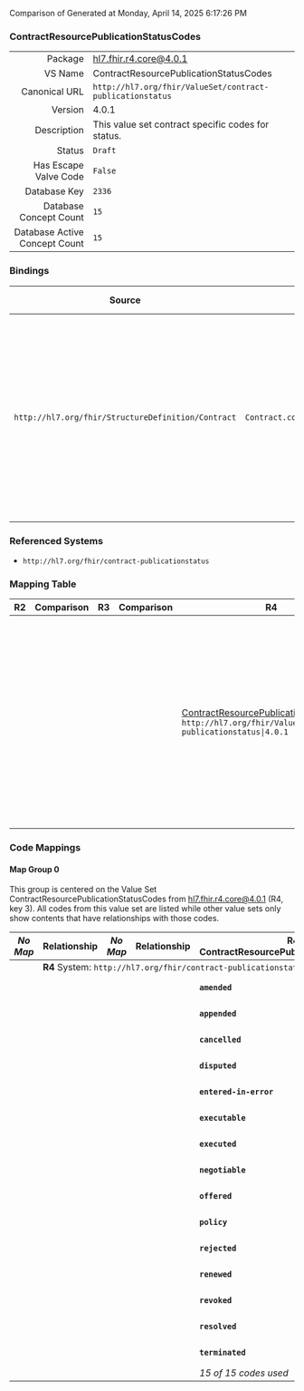 Comparison of 
Generated at Monday, April 14, 2025 6:17:26 PM

### ContractResourcePublicationStatusCodes

|      |     |
| ---: | --- |
| Package | hl7.fhir.r4.core@4.0.1 |
| VS Name | ContractResourcePublicationStatusCodes |
| Canonical URL | `http://hl7.org/fhir/ValueSet/contract-publicationstatus` |
| Version | 4.0.1 |
| Description | This value set contract specific codes for status. |
| Status | `Draft` |
| Has Escape Valve Code | `False` |
| Database Key | `2336` |
| Database Concept Count | `15` |
| Database Active Concept Count | `15` |
### Bindings

| Source | Element | Binding | Strength | Element Short |
| ------ | ------- | ------- | -------- | ------------- |
| `http://hl7.org/fhir/StructureDefinition/Contract` | `Contract.contentDefinition.publicationStatus` | `http://hl7.org/fhir/ValueSet/contract-publicationstatus\|4.0.1` | `Required` | amended \| appended \| cancelled \| disputed \| entered-in-error \| executable \| executed \| negotiable \| offered \| policy \| rejected \| renewed \| revoked \| resolved \| terminated |

### Referenced Systems

* `http://hl7.org/fhir/contract-publicationstatus`
### Mapping Table

| R2 | Comparison | R3 | Comparison | R4 | Comparison | R4B | Comparison | R5
| --- | --- | --- | --- | --- | --- | --- | --- | ---
| | | | | [ContractResourcePublicationStatusCodes](/docs/R4/ValueSets/ContractResourcePublicationStatusCodes.md)<br/> `http://hl7.org/fhir/ValueSet/contract-publicationstatus\|4.0.1` | →→→→→→→<br/>`Equivalent`<br/>- DBKey: `1455`<br/>- Reviewed: `n/a`<br/>- By: `n/a`<br/>- Identical: `False`<br/>→→→→→→→<hr/>←←←←←←←<br/>`Equivalent`<br/>- DBKey: `1456`<br/>- Reviewed: `n/a`<br/>- By: `n/a`<br/>- Identical: `False`<br/>←←←←←←←| [ContractResourcePublicationStatusCodes](/docs/R4B/ValueSets/ContractResourcePublicationStatusCodes.md)<br/> `http://hl7.org/fhir/ValueSet/contract-publicationstatus\|4.3.0` | →→→→→→→<br/>`Equivalent`<br/>- DBKey: `846`<br/>- Reviewed: `n/a`<br/>- By: `n/a`<br/>- Identical: `True`<br/>→→→→→→→<hr/>←←←←←←←<br/>`Equivalent`<br/>- DBKey: `1107`<br/>- Reviewed: `n/a`<br/>- By: `n/a`<br/>- Identical: `True`<br/>←←←←←←←| [ContractResourcePublicationStatusCodes](/docs/R5/ValueSets/ContractResourcePublicationStatusCodes.md)<br/> `http://hl7.org/fhir/ValueSet/contract-publicationstatus\|5.0.0` 

### Code Mappings


#### Map Group 0

This group is centered on the Value Set ContractResourcePublicationStatusCodes from hl7.fhir.r4.core@4.0.1 (R4, key 3).
All codes from this value set are listed while other value sets only show contents that have relationships with those codes.

| *No Map* | Relationship | *No Map* | Relationship | R4 ContractResourcePublicationStatusCodes| Relationship | [R4B ContractResourcePublicationStatusCodes](/docs/R4B/ValueSets/ContractResourcePublicationStatusCodes.md)| Relationship | [R5 ContractResourcePublicationStatusCodes](/docs/R5/ValueSets/ContractResourcePublicationStatusCodes.md)
| --- | --- | --- | --- | --- | --- | --- | --- | ---
| <td colspan="8">**R4** System: `http://hl7.org/fhir/contract-publicationstatus`
| | | | | **`amended`**| _Equivalent_ <br/>(14842/14843)| `amended`| _Equivalent_ <br/>(7891/10196)| `amended`
| | | | | **`appended`**| _Equivalent_ <br/>(14844/14845)| `appended`| _Equivalent_ <br/>(7893/10198)| `appended`
| | | | | **`cancelled`**| _Equivalent_ <br/>(14846/14847)| `cancelled`| _Equivalent_ <br/>(7895/10200)| `cancelled`
| | | | | **`disputed`**| _Equivalent_ <br/>(14848/14849)| `disputed`| _Equivalent_ <br/>(7885/10190)| `disputed`
| | | | | **`entered-in-error`**| _Equivalent_ <br/>(14850/14851)| `entered-in-error`| _Equivalent_ <br/>(7896/10201)| `entered-in-error`
| | | | | **`executable`**| _Equivalent_ <br/>(14852/14853)| `executable`| _Equivalent_ <br/>(7890/10195)| `executable`
| | | | | **`executed`**| _Equivalent_ <br/>(14854/14855)| `executed`| _Equivalent_ <br/>(7887/10192)| `executed`
| | | | | **`negotiable`**| _Equivalent_ <br/>(14856/14857)| `negotiable`| _Equivalent_ <br/>(7888/10193)| `negotiable`
| | | | | **`offered`**| _Equivalent_ <br/>(14858/14859)| `offered`| _Equivalent_ <br/>(7894/10199)| `offered`
| | | | | **`policy`**| _Equivalent_ <br/>(14860/14861)| `policy`| _Equivalent_ <br/>(7898/10203)| `policy`
| | | | | **`rejected`**| _Equivalent_ <br/>(14862/14863)| `rejected`| _Equivalent_ <br/>(7886/10191)| `rejected`
| | | | | **`renewed`**| _Equivalent_ <br/>(14864/14865)| `renewed`| _Equivalent_ <br/>(7892/10197)| `renewed`
| | | | | **`revoked`**| _Equivalent_ <br/>(14866/14867)| `revoked`| _Equivalent_ <br/>(7889/10194)| `revoked`
| | | | | **`resolved`**| _Equivalent_ <br/>(14868/14869)| `resolved`| _Equivalent_ <br/>(7899/10204)| `resolved`
| | | | | **`terminated`**| _Equivalent_ <br/>(14870/14871)| `terminated`| _Equivalent_ <br/>(7897/10202)| `terminated`
| | | | | *15 of 15 codes used* | | *15 of 15 codes used* | | *15 of 15 codes used* 


